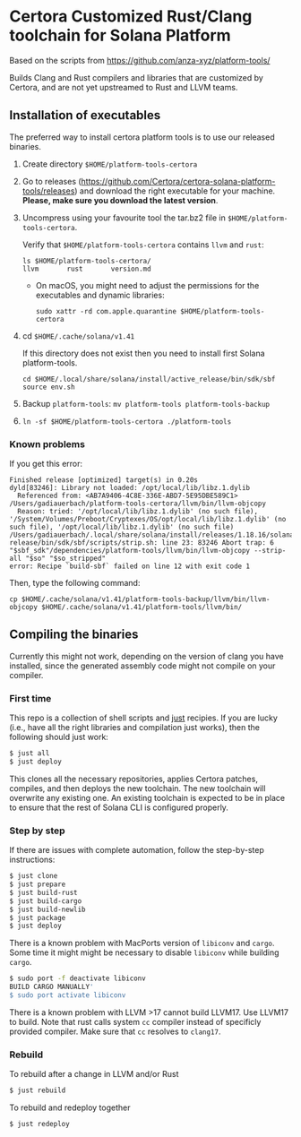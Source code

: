 # Certora Customized Rust/Clang toolchain for Solana Platform

Based on the scripts from https://github.com/anza-xyz/platform-tools/

Builds Clang and Rust compilers and libraries that are customized by Certora, and
are not yet upstreamed to Rust and LLVM teams.

## Installation of executables

The preferred way to install certora platform tools is to use our
released binaries.

1. Create directory `$HOME/platform-tools-certora`

2. Go to releases (https://github.com/Certora/certora-solana-platform-tools/releases) and download the right executable for your machine. **Please, make sure you download the latest version**.

3. Uncompress using your favourite tool the tar.bz2 file in `$HOME/platform-tools-certora`.

   Verify that `$HOME/platform-tools-certora` contains `llvm` and `rust`:
   ```shell
   ls $HOME/platform-tools-certora/
   llvm       rust       version.md
   ```
   *  On macOS, you might need to adjust the permissions for the executables and dynamic libraries:
      ```shell
      sudo xattr -rd com.apple.quarantine $HOME/platform-tools-certora
      ```
3. cd `$HOME/.cache/solana/v1.41`

   If this directory does not exist then you need to install first Solana platform-tools.

   ```
   cd $HOME/.local/share/solana/install/active_release/bin/sdk/sbf
   source env.sh
   ```

5. Backup `platform-tools`: `mv platform-tools platform-tools-backup`
6. `ln -sf $HOME/platform-tools-certora ./platform-tools`

### Known problems

If you get this error:

```
Finished release [optimized] target(s) in 0.20s
dyld[83246]: Library not loaded: /opt/local/lib/libz.1.dylib
  Referenced from: <AB7A9406-4C8E-336E-ABD7-5E95DBE589C1> /Users/gadiauerbach/platform-tools-certora/llvm/bin/llvm-objcopy
  Reason: tried: '/opt/local/lib/libz.1.dylib' (no such file), '/System/Volumes/Preboot/Cryptexes/OS/opt/local/lib/libz.1.dylib' (no such file), '/opt/local/lib/libz.1.dylib' (no such file)
/Users/gadiauerbach/.local/share/solana/install/releases/1.18.16/solana-release/bin/sdk/sbf/scripts/strip.sh: line 23: 83246 Abort trap: 6           "$sbf_sdk"/dependencies/platform-tools/llvm/bin/llvm-objcopy --strip-all "$so" "$so_stripped"
error: Recipe `build-sbf` failed on line 12 with exit code 1
```

Then, type the following command:

```
cp $HOME/.cache/solana/v1.41/platform-tools-backup/llvm/bin/llvm-objcopy $HOME/.cache/solana/v1.41/platform-tools/llvm/bin/
```

## Compiling the binaries

Currently this might not work, depending on the version of clang you
have installed, since the generated assembly code might not compile on
your compiler.

### First time

This repo is a collection of shell scripts and [just](https://github.com/casey/just) recipies.
If you are lucky (i.e., have all the right libraries and compilation just
works), then the following should just work:

```bash
$ just all
$ just deploy
```

This clones all the necessary repositories, applies Certora patches, compiles,
and then deploys the new toolchain. The new toolchain will overwrite any
existing one. An existing toolchain is expected to be in place to ensure that
the rest of Solana CLI is configured properly.

### Step by step

If there are issues with complete automation, follow the step-by-step instructions:

```bash
$ just clone
$ just prepare
$ just build-rust
$ just build-cargo
$ just build-newlib
$ just package
$ just deploy
```

There is a known problem with MacPorts version of `libiconv` and `cargo`. Some
time it might might be necessary to disable `libiconv` while building `cargo`.

```bash
$ sudo port -f deactivate libiconv
BUILD CARGO MANUALLY'
$ sudo port activate libiconv
```

There is a known problem with LLVM >17 cannot build LLVM17. Use LLVM17 to build.
Note that rust calls system `cc` compiler instead of specificly provided compiler.
Make sure that `cc` resolves to `clang17`.

### Rebuild

To rebuild after a change in LLVM and/or Rust

```bash
$ just rebuild
```

To rebuild and redeploy together

```bash
$ just redeploy
```


